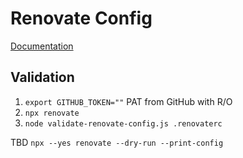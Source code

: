# Renovate Config
[Documentation](https://docs.renovatebot.com/config-presets/#github-hosted-presets)

## Validation
1. `export GITHUB_TOKEN=""` PAT from GitHub with R/O
1. `npx renovate`
1. `node validate-renovate-config.js .renovaterc`

TBD
`npx --yes renovate --dry-run --print-config`

